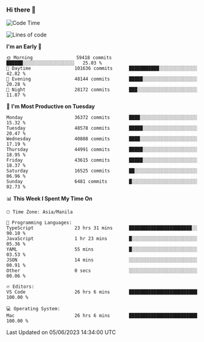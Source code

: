 ### Hi there 👋

<!--START_SECTION:waka-->
![Code Time](http://img.shields.io/badge/Code%20Time-4%2C030%20hrs%2026%20mins-blue)

![Lines of code](https://img.shields.io/badge/From%20Hello%20World%20I%27ve%20Written-98.8%20million%20lines%20of%20code-blue)

**I'm an Early 🐤** 

```text
🌞 Morning                59418 commits       ██████░░░░░░░░░░░░░░░░░░░   25.03 % 
🌆 Daytime                101636 commits      ███████████░░░░░░░░░░░░░░   42.82 % 
🌃 Evening                48144 commits       █████░░░░░░░░░░░░░░░░░░░░   20.28 % 
🌙 Night                  28172 commits       ███░░░░░░░░░░░░░░░░░░░░░░   11.87 % 
```
📅 **I'm Most Productive on Tuesday** 

```text
Monday                   36372 commits       ████░░░░░░░░░░░░░░░░░░░░░   15.32 % 
Tuesday                  48578 commits       █████░░░░░░░░░░░░░░░░░░░░   20.47 % 
Wednesday                40808 commits       ████░░░░░░░░░░░░░░░░░░░░░   17.19 % 
Thursday                 44991 commits       █████░░░░░░░░░░░░░░░░░░░░   18.95 % 
Friday                   43615 commits       █████░░░░░░░░░░░░░░░░░░░░   18.37 % 
Saturday                 16525 commits       ██░░░░░░░░░░░░░░░░░░░░░░░   06.96 % 
Sunday                   6481 commits        █░░░░░░░░░░░░░░░░░░░░░░░░   02.73 % 
```


📊 **This Week I Spent My Time On** 

```text
🕑︎ Time Zone: Asia/Manila

💬 Programming Languages: 
TypeScript               23 hrs 31 mins      ███████████████████████░░   90.10 % 
JavaScript               1 hr 23 mins        █░░░░░░░░░░░░░░░░░░░░░░░░   05.36 % 
YAML                     55 mins             █░░░░░░░░░░░░░░░░░░░░░░░░   03.53 % 
JSON                     14 mins             ░░░░░░░░░░░░░░░░░░░░░░░░░   00.91 % 
Other                    0 secs              ░░░░░░░░░░░░░░░░░░░░░░░░░   00.06 % 

🔥 Editors: 
VS Code                  26 hrs 6 mins       █████████████████████████   100.00 % 

💻 Operating System: 
Mac                      26 hrs 6 mins       █████████████████████████   100.00 % 
```


 Last Updated on 05/06/2023 14:34:00 UTC
<!--END_SECTION:waka-->


<!--
**rad182/rad182** is a ✨ _special_ ✨ repository because its `README.md` (this file) appears on your GitHub profile.

Here are some ideas to get you started:

- 🔭 I’m currently working on ...
- 🌱 I’m currently learning ...
- 👯 I’m looking to collaborate on ...
- 🤔 I’m looking for help with ...
- 💬 Ask me about ...
- 📫 How to reach me: ...
- 😄 Pronouns: ...
- ⚡ Fun fact: ...
-->
